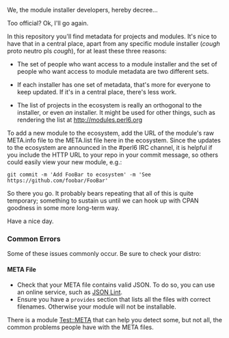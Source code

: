 We, the module installer developers, hereby decree...

Too official? Ok, I'll go again.

In this repository you'll find metadata for projects and modules. It's nice
to have that in a central place, apart from any specific module installer
(*cough* proto neutro pls *cough*), for at least these three reasons:

* The set of people who want access to a module installer and the set of
  people who want access to module metadata are two different sets.

* If each installer has one set of metadata, that's more for everyone to
  keep updated. If it's in a central place, there's less work.

* The list of projects in the ecosystem is really an orthogonal to the
  installer, or even *an* installer. It might be used for other things,
  such as rendering the list at http://modules.perl6.org

To add a new module to the ecosystem, add the URL of the module's raw META.info
file to the META.list file here in the ecosystem. Since the updates to
the ecosystem are announced in the #perl6 IRC channel, it is helpful
if you include the HTTP URL to your repo in your commit message, so others
could easily view your new module, e.g.:

    git commit -m 'Add FooBar to ecosystem' -m 'See https://github.com/foobar/FooBar'

So there you go. It probably bears repeating that all of this is quite
temporary; something to sustain us until we can hook up with CPAN goodness
in some more long-term way.

Have a nice day.

### Common Errors

Some of these issues commonly occur. Be sure to check your distro:

#### META File

* Check that your META file contains valid JSON. To do so, you can use an online service,
such as [JSON Lint](http://jsonlint.com/).
* Ensure you have a `provides` section that lists all the files with correct filenames.
Otherwise your module will not be installable.

There is a module [Test::META](https://github.com/jonathanstowe/Test-META) that can
help you detect some, but not all, the common problems people have with the META files.
